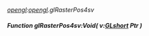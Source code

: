 _[opengl](../../modules/opengl/opengl-module.md):[opengl](../../modules/opengl/opengl-module.md).glRasterPos4sv_
##### Function glRasterPos4sv:Void( v:[GLshort](../../modules/opengl/opengl-glshort.md) Ptr )

